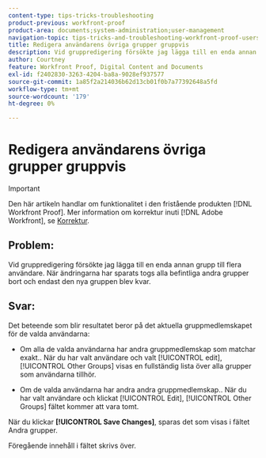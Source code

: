 ```yaml
---
content-type: tips-tricks-troubleshooting
product-previous: workfront-proof
product-area: documents;system-administration;user-management
navigation-topic: tips-tricks-and-troubleshooting-workfront-proof-users-and-contacts
title: Redigera användarens övriga grupper gruppvis
description: Vid gruppredigering försökte jag lägga till en enda annan grupp till flera användare. När ändringarna har sparats togs alla befintliga andra grupper bort och endast den nya gruppen blev kvar.
author: Courtney
feature: Workfront Proof, Digital Content and Documents
exl-id: f2402830-3263-4204-ba8a-9028ef937577
source-git-commit: 1a85f2a214036b62d13cb01f0b7a77392648a5fd
workflow-type: tm+mt
source-wordcount: '179'
ht-degree: 0%

---
```


# Redigera användarens övriga grupper gruppvis

>[!IMPORTANT]
>
>Den här artikeln handlar om funktionalitet i den fristående produkten [!DNL Workfront Proof]. Mer information om korrektur inuti [!DNL Adobe Workfront], se [Korrektur](../../../review-and-approve-work/proofing/proofing.md).

## Problem:

Vid gruppredigering försökte jag lägga till en enda annan grupp till flera användare.
När ändringarna har sparats togs alla befintliga andra grupper bort och endast den nya gruppen blev kvar.

## Svar:

Det beteende som blir resultatet beror på det aktuella gruppmedlemskapet för de valda användarna:

* Om alla de valda användarna har andra gruppmedlemskap som matchar exakt.. När du har valt användare och valt [!UICONTROL edit], [!UICONTROL Other Groups] visas en fullständig lista över alla grupper som användarna tillhör.

* Om de valda användarna har andra andra gruppmedlemskap.. När du har valt användare och klickat [!UICONTROL Edit], [!UICONTROL Other Groups] fältet kommer att vara tomt.

När du klickar **[!UICONTROL Save Changes]**, sparas det som visas i fältet Andra grupper.

Föregående innehåll i fältet skrivs över.
